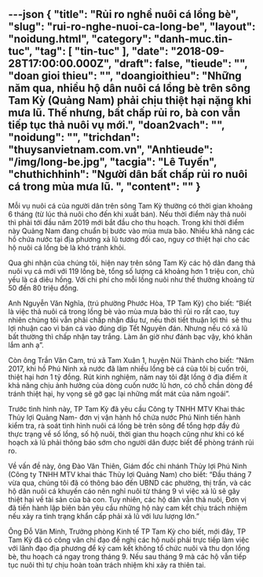 ---json
{
    "title": "Rủi ro nghề nuôi cá lồng bè",
    "slug": "rui-ro-nghe-nuoi-ca-long-be",
    "layout": "noidung.html",
    "category": "danh-muc.tin-tuc",
    "tag": [
        "tin-tuc"
    ],
    "date": "2018-09-28T17:00:00.000Z",
    "draft": false,
    "tieude": "",
    "doan gioi thieu": "",
    "doangioithieu": "Những năm qua, nhiều hộ dân nuôi cá lồng bè trên sông Tam Kỳ (Quảng Nam) phải chịu thiệt hại nặng khi mưa lũ. Thế nhưng, bất chấp rủi ro, bà con vẫn tiếp tục thả nuôi vụ mới.",
    "doan2vach": "",
    "noidung": "",
    "trichdan": "thuysanvietnam.com.vn",
    "Anhtieude": "/img/long-be.jpg",
    "tacgia": "Lê Tuyến",
    "chuthichhinh": "Người dân bất chấp rủi ro nuôi cá trong mùa mưa lũ. ",
    "__content__": ""
}
---
<p>Mỗi vụ nu&ocirc;i c&aacute; của người d&acirc;n tr&ecirc;n s&ocirc;ng Tam Kỳ thường c&oacute; thời gian khoảng 6 th&aacute;ng (từ l&uacute;c thả nu&ocirc;i cho đến khi xuất b&aacute;n). Nếu thời điểm n&agrave;y thả nu&ocirc;i th&igrave; phải tới đầu năm 2019 mới bắt đầu cho thu hoạch. Trong khi thời điểm n&agrave;y Quảng Nam đang chuẩn bị bước v&agrave;o m&ugrave;a mưa b&atilde;o. Nhiều khả năng c&aacute;c hồ chứa nước tại địa phương xả lũ tương đối cao, nguy cơ thiệt hại cho c&aacute;c hộ nu&ocirc;i c&aacute; lồng b&egrave; l&agrave; kh&oacute; tr&aacute;nh khỏi.</p>

<p>Qua ghi nhận của ch&uacute;ng t&ocirc;i, hiện nay tr&ecirc;n s&ocirc;ng Tam Kỳ c&aacute;c hộ d&acirc;n đang thả nu&ocirc;i vụ c&aacute; mới với 119 lồng b&egrave;, tổng số lượng c&aacute; khoảng hơn 1 triệu con, chủ yếu l&agrave; c&aacute; di&ecirc;u hồng. Với chi ph&iacute; cho mỗi lồng nu&ocirc;i như thế thường khoảng từ 50 đến 80 triệu đồng.&nbsp;</p>

<p>Anh Nguyễn Văn Nghĩa, (tr&uacute; phường Phước H&ograve;a, TP Tam Kỳ) cho biết: &ldquo;Biết l&agrave; việc thả nu&ocirc;i c&aacute; trong lồng b&egrave; v&agrave;o m&ugrave;a mưa b&atilde;o th&igrave; rủi ro rất cao, tuy nhi&ecirc;n ch&uacute;ng t&ocirc;i vẫn phải chấp nhận đầu tư, nếu thời tiết thuận lợi th&igrave; &nbsp;sẽ thu lợi nhuận cao v&igrave; b&aacute;n c&aacute; v&agrave;o đ&uacute;ng dịp Tết Nguy&ecirc;n đ&aacute;n. Nhưng nếu c&oacute; xả lũ bất thường th&igrave; chấp nhận tay trắng. L&agrave;m ăn giờ như đ&aacute;nh bạc vậy, kh&oacute; khăn lắm anh ạ&rdquo;.</p>

<p>C&ograve;n &ocirc;ng Trần Văn Cam, tr&uacute; x&atilde; Tam Xu&acirc;n 1, huyện N&uacute;i Th&agrave;nh cho biết: &ldquo;Năm 2017, khi hồ Ph&uacute; Ninh xả nước đ&atilde; l&agrave;m nhiều lồng b&egrave; c&aacute; của t&ocirc;i bị cuốn tr&ocirc;i, thiệt hại hơn 1 tỷ đồng. R&uacute;t kinh nghiệm, năm nay t&ocirc;i đặt lồng ở địa điểm &iacute;t khả năng chịu ảnh hưởng của d&ograve;ng cuốn nước lũ hơn, c&oacute; chỗ chắn d&ograve;ng để tr&aacute;nh thiệt hại, hy vọng sẽ gỡ gạc lại những mất m&aacute;t của năm ngo&aacute;i&rdquo;.</p>

<p>Trước t&igrave;nh h&igrave;nh n&agrave;y, TP Tam Kỳ đ&atilde; y&ecirc;u cầu C&ocirc;ng ty TNHH MTV Khai th&aacute;c Thủy lợi Quảng Nam- đơn vị vận h&agrave;nh hồ chứa nước Ph&uacute; Ninh tiến h&agrave;nh kiểm tra, r&agrave; so&aacute;t t&igrave;nh h&igrave;nh nu&ocirc;i c&aacute; lồng b&egrave; tr&ecirc;n s&ocirc;ng để tổng hợp đầy đủ thực trạng về số lồng, số hộ nu&ocirc;i, thời gian thu hoạch cũng như khi c&oacute; kế hoạch xả lũ phải th&ocirc;ng b&aacute;o sớm cho người d&acirc;n được biết để ph&ograve;ng tr&aacute;nh rủi ro.</p>

<p>Về vấn đề n&agrave;y, &ocirc;ng Đ&agrave;o Văn Thi&ecirc;n, Gi&aacute;m đốc chi nh&aacute;nh Thủy lợi Ph&uacute; Ninh (C&ocirc;ng ty TNHH MTV khai th&aacute;c Thủy lợi Quảng Nam) cho biết: &ldquo;Đầu th&aacute;ng 7 vừa qua, ch&uacute;ng t&ocirc;i đ&atilde; c&oacute; th&ocirc;ng b&aacute;o đến UBND c&aacute;c phường, thị trấn, v&agrave; c&aacute;c hộ d&acirc;n nu&ocirc;i c&aacute; khuyến c&aacute;o n&ecirc;n nghỉ nu&ocirc;i từ th&aacute;ng 9 v&igrave; việc xả lũ sẽ g&acirc;y thiệt hại về t&agrave;i sản của b&agrave; con. Tuy nhi&ecirc;n, c&aacute;c hộ d&acirc;n vẫn thả nu&ocirc;i, Đơn vị đ&atilde; tiến h&agrave;nh lập bi&ecirc;n bản y&ecirc;u cầu những hộ n&agrave;y cam kết chịu tr&aacute;ch nhiệm nếu xảy ra t&igrave;nh trạng khẩn cấp phải xả lũ với lưu lượng lớn.&rdquo;</p>

<p>&Ocirc;ng Đỗ Văn Minh, Trưởng ph&ograve;ng Kinh tế TP Tam Kỳ cho biết, mới đ&acirc;y, TP Tam Kỳ đ&atilde; c&oacute; c&ocirc;ng văn chỉ đạo đề nghị c&aacute;c hộ nu&ocirc;i phải trực tiếp l&agrave;m việc với l&atilde;nh đạo địa phương để k&yacute; cam kết kh&ocirc;ng tổ chức nu&ocirc;i v&agrave; thu dọn lồng b&egrave;, thu hoạch c&aacute; ngay trong th&aacute;ng 9. Nếu sau th&aacute;ng 9 m&agrave; c&aacute;c hộ vẫn tiếp tục nu&ocirc;i th&igrave; tự chịu ho&agrave;n to&agrave;n tr&aacute;ch nhiệm khi xảy ra thi&ecirc;n tai.</p>
